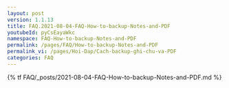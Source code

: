 ```yaml
---
layout: post
version: 1.1.13
title: FAQ.2021-08-04-FAQ-How-to-backup-Notes-and-PDF
youtubeId: pyCsEayaWkc
namespace: FAQ-How-to-backup-Notes-and-PDF
permalink: /pages/FAQ/How-to-backup-Notes-and-PDF
permalink_vi: /pages/Hoi-Dap/Cach-backup-ghi-chu-va-PDF
categories: FAQ
---
```

{% tf FAQ/_posts/2021-08-04-FAQ-How-to-backup-Notes-and-PDF.md %}

